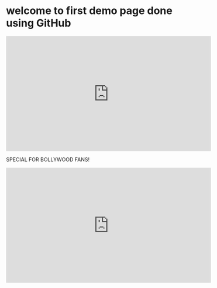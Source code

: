 <h1> welcome to first demo page done using GitHub </h1>

<iframe width="560" height="315" src="https://www.youtube.com/embed/eHRrZ5DQCV4?si=qmzvkKHMgVQa0ucE" title="YouTube video player" frameborder="0" allow="accelerometer; autoplay; clipboard-write; encrypted-media; gyroscope; picture-in-picture; web-share" referrerpolicy="strict-origin-when-cross-origin" allowfullscreen></iframe>



SPECIAL FOR BOLLYWOOD FANS!



<iframe width="560" height="315" src="https://www.youtube.com/embed/iGZYgHA1a1s?si=0G7JaLuGZOYd7ciW" title="YouTube video player" frameborder="0" allow="accelerometer; autoplay; clipboard-write; encrypted-media; gyroscope; picture-in-picture; web-share" referrerpolicy="strict-origin-when-cross-origin" allowfullscreen></iframe>
